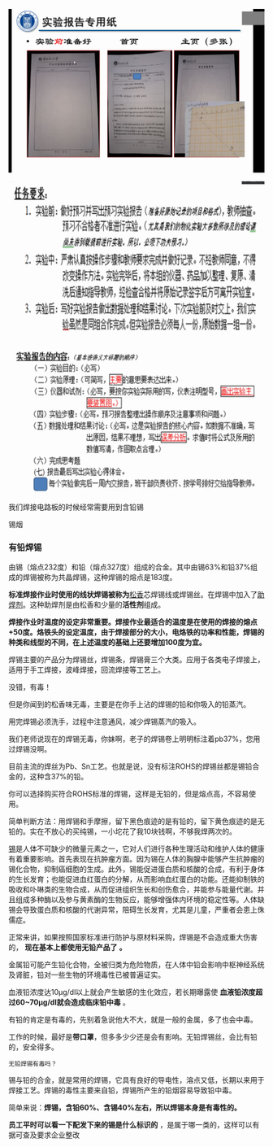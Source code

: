 ![1711429173126](image/要求/1711429173126.png)

![1711429187436](image/要求/1711429187436.png)


![1711429195100](image/要求/1711429195100.png)

我们焊接电路板的时候经常需要用到含铅锡

锡烟


### 有铅焊锡

由锡（熔点232度）和铅（熔点327度）组成的合金。其中由锡63%和铅37%组成的焊锡被称为共晶焊锡，这种焊锡的熔点是183度。


**标准焊接作业时使用的线状焊锡被称为**[松香](https://baike.baidu.com/item/松香/0?fromModule=lemma_inlink)芯焊锡线或焊锡丝。在焊锡中加入了[助焊剂](https://baike.baidu.com/item/助焊剂/0?fromModule=lemma_inlink)。这种助焊剂是由松香和少量的**活性剂**组成。

**焊接作业时温度的设定非常重要。焊接作业最适合的温度是在使用的焊接的熔点+50度。烙铁头的设定温度，由于焊接部分的大小，电烙铁的功率和性能，焊锡的种类和线型的不同，在上述温度的基础上还要增加100度为宜。**

焊锡主要的产品分为焊锡丝，焊锡条，焊锡膏三个大类。应用于各类电子焊接上，适用于手工焊接，波峰焊接，回流焊接等工艺上。


没错，有毒！

但是你闻到的松香味无毒，主要是在你手上沾的焊锡的铅和你吸入的铅蒸汽。

用完焊锡必须洗手，过程中注意通风，减少焊锡蒸汽的吸入。

我们老师说现在的焊锡无毒，你妹啊，老子的焊锡卷上明明标注着pb37%，您用过焊锡没啊。

目前主流的焊丝为Pb、Sn工艺。也就是说，没有标注ROHS的焊锡丝都是锡铅合金的，这种含37%的铅。

你可以选择购买符合ROHS标准的焊锡，这样是无铅的，但是熔点高，不容易使用。

简单判断方法：用焊锡和手摩擦，留下黑色痕迹的是有铅的，留下黄色痕迹的是无铅的。实在不放心的买纯锡，一小坨花了我10块钱啊，不够我焊两次的。


[锡](http://baike.asianmetal.cn/metal/sn/sn.shtml)是人体不可缺少的微量元素之一，它对人们进行各种生理活动和维护人体的健康有着重要影响。首先表现在抗肿瘤方面。因为锡在人体的胸腺中能够产生抗肿瘤的锡化合物，抑制癌细胞的生成。此外，锡能促进蛋白质和核酸的合成，有利于身体的生长发育；也能促进血红蛋白的分解，从而影响血红蛋白的功能。还能抑制铁的吸收和卟啉类的生物合成，从而促进组织生长和创伤愈合，并能参与能量代谢。并且组成多种酶以及参与黄素酶的生物反应，能够增强体内环境的稳定性等。人体缺锡会导致蛋白质和核酸的代谢异常，阻碍生长发育，尤其是儿童，严重者会患上侏儒症。



正常来讲，如果按照国家标准进行防护与原材料采购，焊锡是不会造成重大伤害的， **现在基本上都使用无铅产品了** **。**

  金属铅可能产生铅化合物，全被归类为危险物质，在人体中铅会影响中枢神经系统及肾脏，铅对一些生物的环境毒性已被普遍证实。

  血液铅浓度达10μg/dl以上就会产生敏感的生化效应，若长期曝露使 **血液铅浓度超过60~70μg/dl就会造成临床铅中毒** 。

  有铅的肯定是有毒的，先别着急说他大不大，就是一般的金属，多了也会中毒。

  工作的时候，最好是**带口罩**，但多多少少还是会有影响。无铅焊锡丝，会比有铅的，安全得多。

    无铅焊锡有毒吗？

  锡与铅的合金，就是常用的焊锡，它具有良好的导电性，溶点又低，长期以来用于焊接工艺。焊锡的毒性主要来自铅，焊锡所产生的铅烟容易导致铅中毒。

  简单来说：**焊锡，含铅60%、含锡40%左右，所以焊锡本身是有毒性的。**


**员工平时可以看一下配发下来的锡是什么标识的** ，是属于哪一类的，这样可以有据可查及要求企业整改
